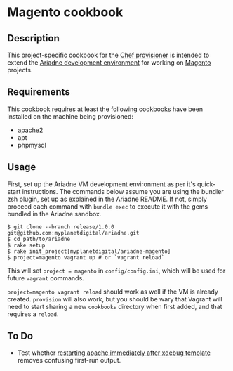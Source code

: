 Magento cookbook
================

## Description

This project-specific cookbook for the [Chef provisioner][Chef] is intended to extend the [Ariadne development environment][Ariadne] for working on [Magento][Magento] projects.

## Requirements

This cookbook requires at least the following cookbooks have been installed on the machine being provisioned:

* apache2
* apt
* phpmysql

## Usage

First, set up the Ariadne VM development environment as per it's quick-start instructions. The commands below assume you are using the bundler zsh plugin, set up as explained in the Ariadne README. If not, simply proceed each command with `bundle exec` to execute it with the gems bundled in the Ariadne sandbox.

    $ git clone --branch release/1.0.0 git@github.com:myplanetdigital/ariadne.git
    $ cd path/to/ariadne
    $ rake setup
    $ rake init_project[myplanetdigital/ariadne-magento]
    $ project=magento vagrant up # or `vagrant reload`

This will set `project = magento` in `config/config.ini`, which will be used for future `vagrant` commands.

`project=magento vagrant reload` should work as well if the VM is already created. `provision` will also work, but you should be wary that Vagrant will need to start sharing a new `cookbooks` directory when first added, and that requires a `reload`.

## To Do

* Test whether [restarting apache immediately after xdebug template](https://github.com/myplanetdigital/chef-xdebug/blob/create-logfile/recipes/default.rb#L39) removes confusing first-run output.


[Chef]: http://www.opscode.com/chef/
[Ariadne]: https://github.com/myplanetdigital/ariadne
[Magento]: http://www.magentocommerce.com/
